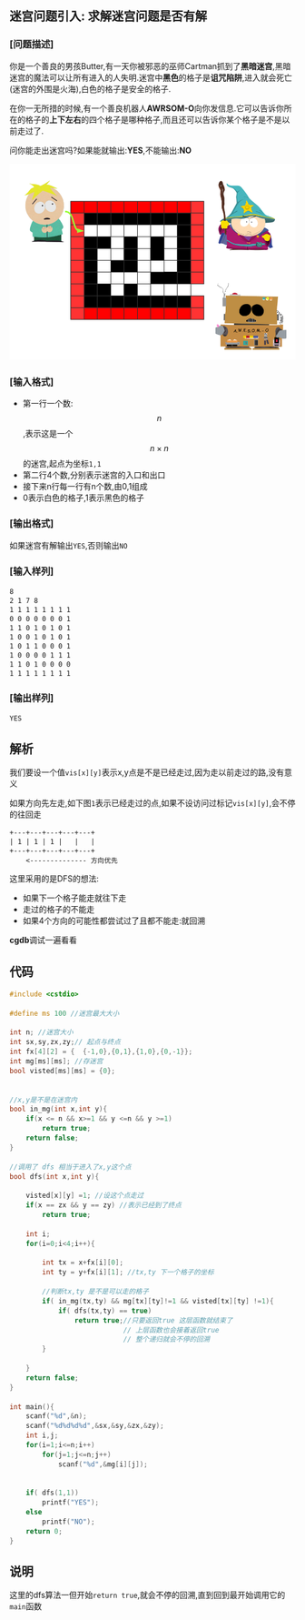 
## 迷宫问题引入: 求解迷宫问题是否有解


### [问题描述]

你是一个善良的男孩Butter,有一天你被邪恶的巫师Cartman抓到了**黑暗迷宫**,黑暗迷宫的魔法可以让所有进入的人失明.迷宫中**黑色**的格子是**诅咒陷阱**,进入就会死亡(迷宫的外围是火海),白色的格子是安全的格子.

在你一无所措的时候,有一个善良机器人**AWRSOM-O**向你发信息.它可以告诉你所在的格子的**上下左右**的四个格子是哪种格子,而且还可以告诉你某个格子是不是以前走过了.

问你能走出迷宫吗?如果能就输出:**YES**,不能输出:**NO**

![1](./迷宫1.png)

### [输入格式]

 - 第一行一个数:$$n$$,表示这是一个$$ n \times n$$ 的迷宫,起点为坐标`1,1`
 - 第二行4个数,分别表示迷宫的入口和出口
 - 接下来n行每一行有n个数,由0,1组成
 - 0表示白色的格子,1表示黑色的格子


### [输出格式]

如果迷宫有解输出`YES`,否则输出`NO`

### [输入样列]


```
8
2 1 7 8
1 1 1 1 1 1 1 1
0 0 0 0 0 0 0 1
1 1 0 1 0 1 0 1
1 0 0 1 0 1 0 1
1 0 1 1 0 0 0 1
1 0 0 0 0 1 1 1
1 1 0 1 0 0 0 0
1 1 1 1 1 1 1 1
```

### [输出样列]


```
YES
```

## 解析

我们要设一个值`vis[x][y]`表示x,y点是不是已经走过,因为走以前走过的路,没有意义

如果方向先左走,如下图`1`表示已经走过的点,如果不设访问过标记`vis[x][y]`,会不停的往回走

```
+---+---+---+---+---+
| 1 | 1 | 1 |   |   |
+---+---+---+---+---+
    <-------------- 方向优先
```


这里采用的是DFS的想法:

 - 如果下一个格子能走就往下走
 - 走过的格子的不能走
 - 如果4个方向的可能性都尝试过了且都不能走:就回溯

**cgdb**调试一遍看看

## 代码

```c
#include <cstdio>

#define ms 100 //迷宫最大大小

int n; //迷宫大小
int sx,sy,zx,zy;// 起点与终点
int fx[4][2] = {  {-1,0},{0,1},{1,0},{0,-1}};
int mg[ms][ms]; //存迷宫
bool visted[ms][ms] = {0};


//x,y是不是在迷宫内
bool in_mg(int x,int y){
    if(x <= n && x>=1 && y <=n && y >=1)
        return true;
    return false;
}

//调用了 dfs 相当于进入了x,y这个点
bool dfs(int x,int y){

    visted[x][y] =1; //设这个点走过
    if(x == zx && y == zy) //表示已经到了终点
        return true;

    int i;
    for(i=0;i<4;i++){
        
        int tx = x+fx[i][0];
        int ty = y+fx[i][1]; //tx,ty 下一个格子的坐标

        //判断tx,ty 是不是可以走的格子
        if( in_mg(tx,ty) && mg[tx][ty]!=1 && visted[tx][ty] !=1){ 
            if( dfs(tx,ty) == true)
                return true;//只要返回true 这层函数就结束了
                            // 上层函数也会接着返回true
                            // 整个递归就会不停的回溯
        }

    }
    return false;
}

int main(){
    scanf("%d",&n);
    scanf("%d%d%d%d",&sx,&sy,&zx,&zy);
    int i,j;
    for(i=1;i<=n;i++)
        for(j=1;j<=n;j++)
            scanf("%d",&mg[i][j]);


    if( dfs(1,1))
        printf("YES");
    else
        printf("NO");
    return 0;
}
```


## 说明

 这里的dfs算法一但开始`return true`,就会不停的回溯,直到回到最开始调用它的`main`函数
